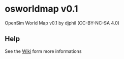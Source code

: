 # osworldmap v0.1
OpenSim World Map v0.1 by djphil (CC-BY-NC-SA 4.0)

## Help
See the <a href="https://github.com/djphil/osworldmap/wiki">Wiki</a> form more informations